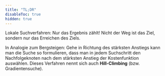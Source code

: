 ```yaml
---
title: "TL;DR"
disableToc: true
hidden: true
---
```



Lokale Suchverfahren: Nur das Ergebnis zählt! Nicht der Weg ist das Ziel, sondern nur das
Erreichen des Ziels.

In Analogie zum Bergsteigen: Gehe in Richtung des stärksten Anstiegs kann man die Suche so
formulieren, dass man in jedem Suchschritt den Nachfolgeknoten nach dem stärksten Anstieg
der Kostenfunktion auswählen. Dieses Verfahren nennt sich auch **Hill-Climbing** (bzw.
Gradientensuche).
